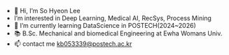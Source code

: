 - 👋 Hi, I’m So Hyeon Lee
- I’m interested in Deep Learning, Medical AI, RecSys, Process Mining
- 📖 I’m currently learning DataScience in POSTECH(2024~2026)
- 📚 B.Sc. Mechanical and biomedical Engineering at Ewha Womans Univ.
- 📫 contact me kb053339@postech.ac.kr 

<!---
sohyun2023/sohyun2023 is a ✨ special ✨ repository because its `README.md` (this file) appears on your GitHub profile.
You can click the Preview link to take a look at your changes.
--->
